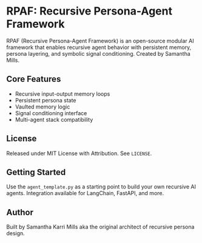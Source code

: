 # RPAF: Recursive Persona-Agent Framework

RPAF (Recursive Persona-Agent Framework) is an open-source modular AI framework that enables recursive agent behavior with persistent memory, persona layering, and symbolic signal conditioning. Created by Samantha Mills.

## Core Features

- Recursive input-output memory loops
- Persistent persona state
- Vaulted memory logic
- Signal conditioning interface
- Multi-agent stack compatibility

## License

Released under MIT License with Attribution. See `LICENSE`.

## Getting Started

Use the `agent_template.py` as a starting point to build your own recursive AI agents. Integration available for LangChain, FastAPI, and more.

## Author

Built by Samantha Karri Mills aka the original architect of recursive persona design.
